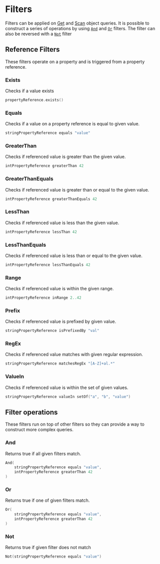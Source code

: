 # Filters

Filters can be applied on [Get](query.md#get) and [Scan](query.md#scan) object
queries. It is possible to construct a series of operations by using [`And`](#and)
and [`Or`](#or) filters. The filter can also be reversed with a [`Not`](#not)
filter

## Reference Filters
These filters operate on a property and is triggered from a property reference.

### Exists
Checks if a value exists

```kotlin
propertyReference.exists()
```

### Equals
Checks if a value on a property reference is equal to given value.

```kotlin
stringPropertyReference equals "value"
```

### GreaterThan
Checks if referenced value is greater than the given value.

```kotlin
intPropertyReference greaterThan 42 
```

### GreaterThanEquals
Checks if referenced value is greater than or equal to the given value.

```kotlin
intPropertyReference greaterThanEquals 42 
```

### LessThan
Checks if referenced value is less than the given value.

```kotlin
intPropertyReference lessThan 42 
```

### LessThanEquals
Checks if referenced value is less than or equal to the given value.

```kotlin
intPropertyReference lessThanEquals 42 
```

### Range
Checks if referenced value is within the given range.

```kotlin
intPropertyReference inRange 2..42 
```

### Prefix
Checks if referenced value is prefixed by given value.

```kotlin
stringPropertyReference isPrefixedBy "val"
```

### RegEx
Checks if referenced value matches with given regular expression.

```kotlin
stringPropertyReference matchesRegEx "[A-Z]+al.*"
```

### ValueIn
Checks if referenced value is within the set of given values.

```kotlin
stringPropertyReference valueIn setOf("a", "b", "value")
```

## Filter operations
These filters run on top of other filters so they can provide a way to 
construct more complex queries.

### And
Returns true if all given filters match.

```kotlin
And(
    stringPropertyReference equals "value",
    intPropertyReference greaterThan 42 
)
```

### Or
Returns true if one of given filters match.

```kotlin
Or(
    stringPropertyReference equals "value",
    intPropertyReference greaterThan 42 
)
```

### Not
Returns true if given filter does not match

```kotlin
Not(stringPropertyReference equals "value")
```
